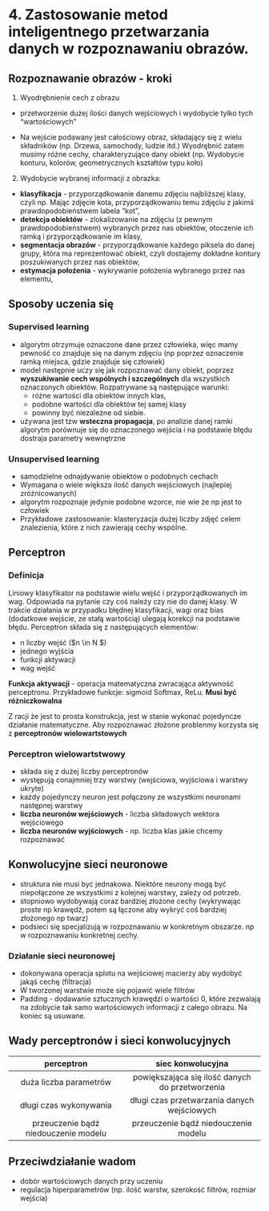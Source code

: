 # 4. Zastosowanie metod inteligentnego przetwarzania danych w rozpoznawaniu obrazów.

## Rozpoznawanie obrazów - kroki

1. Wyodrębnienie cech z obrazu
 -  przetworzenie dużej ilości danych wejściowych i wydobycie tylko
tych “wartościowych”
 
 -  Na wejście podawany jest całościowy obraz, składający się z wielu składników (np.
    Drzewa, samochody, ludzie itd.) Wyodrębnić zatem musimy różne cechy,
    charakteryzujące dany obiekt (np. Wydobycie konturu, kolorów, geometrycznych
    kształtów typu koło)
2. Wydobycie wybranej informacji z obrazka: 
-  **klasyfikacja** - przyporządkowanie danemu zdjęciu najbliższej klasy, czyli np. Mając zdjęcie kota, przyporządkowaniu temu zdjęciu z jakimś prawdopodobieństwem labela “kot”,
- **detekcja obiektów** - zlokalizowanie na zdjęciu (z pewnym prawdopodobieństwem) wybranych przez nas obiektów, otoczenie ich ramką i przyporządkowanie im klasy,
- **segmentacja obrazów** - przyporządkowanie każdego piksela do danej grupy, która ma reprezentować obiekt, czyli dostajemy dokładne kontury poszukiwanych przez nas obiektów,
- **estymacja położenia** - wykrywanie położenia wybranego przez nas elementu, 

## Sposoby uczenia się 

### Supervised learning 
- algorytm otrzymuje oznaczone dane przez człowieka, więc mamy pewność co znajduje się na danym zdjęciu (np poprzez oznaczenie ramką miejsca, gdzie znajduje się człowiek)
- model następnie uczy się jak rozpoznawać dany obiekt, poprzez **wyszukiwanie cech wspólnych i szczególnych** dla wszystkich oznaczonych obiektów. Rozpatrywane są następujące warunki: 
    - różne wartości dla obiektów innych klas, 
    - podobne wartości dla obiektów tej samej klasy
    - powinny być niezależne od siebie.  
- używana jest tzw **wsteczna propagacja**, po analizie danej ramki algorytm porównuje się do oznaczonego wejścia i na podstawie błędu dostraja parametry wewnętrzne

### Unsupervised learning
- samodzielne odnajdywanie obiektów o podobnych cechach
- Wymagana o wiele większa ilość danych wejściowych (najlepiej zróżnicowanych)
- algorytm rozpoznaje jedynie podobne wzorce, nie wie że np jest to człowiek
- Przykładowe zastosowanie: klasteryzacja dużej liczby zdjęć celem znalezienia, które z nich zawierają cechy wspólne.


## Perceptron 

### Definicja
Liniowy klasyfikator na podstawie wielu wejść i przyporządkowanych im wag. Odpowiada na pytanie czy coś należy czy nie do danej klasy. W trakcie działania w przypadku błędnej klasyfikacji, wagi oraz bias (dodatkowe wejście, ze stałą wartością) ulegają korekcji na podstawie błędu.  Perceptron składa się z następujących elementów:
- n liczby wejść ($n \in N $)
- jednego wyjścia
- funkcji aktywacji
- wag wejść 

**Funkcja aktywacji** - operacja matematyczna zwracająca aktywność perceptronu. Przykładowe funkcje: sigmoid Softmax, ReLu. **Musi być różniczkowalna**

Z racji że jest to prosta konstrukcja, jest w stanie wykonać pojedyncze działanie matematyczne. Aby rozpoznawać złożone problenmy korzysta się z **perceptronów wielowartstowych**



### Perceptron wielowartstwowy
- składa się z dużej liczby perceptronów
- występują conajmniej trzy warstwy (wejściowa, wyjściowa i warstwy ukryte)
- każdy pojedynczy neuron jest połączony ze wszystkimi neuronami następnej warstwy
- **liczba neuronów wejściowych** - liczba składowych wektora wejściowego
- **liczba neuronów wyjściowych** - np. liczba klas jakie chcemy rozpoznawać 

## Konwolucyjne sieci neuronowe 
- struktura nie musi być jednakowa. Niektóre neurony mogą być niepołączone ze wszystkimi z kolejnej warstwy, zależy od potrzeb.
- stopniowo wydobywają coraz bardziej złożone cechy (wykrywając proste np krawędź, potem są łączone aby wykryć coś bardziej złożonego np twarz)
- podsieci się specjalizują w rozpoznawaniu w konkretnym obszarze. np w rozpoznawaniu konkretnej cechy.

### Działanie sieci neuronowej
- dokonywana operacja splotu na wejściowej macierzy aby wydobyć jakąś cechę (filtracja)
- W tworzonej warstwie może się pojawić wiele filtrów
- Padding  - dodawanie sztucznych krawędzi o wartości 0, które zezwalają na zdobycie tak samo wartościowych informacji z całego obrazu. Na koniec są usuwane.

## Wady perceptronów i sieci konwolucyjnych

|perceptron| siec konwolucyjna|
|:---:|:---:|
|duża liczba parametrów | powiększająca się ilość danych do przetworzenia|
|długi czas wykonywania| długi czas przetwarzania danych wejściowych |
|przeuczenie bądź niedouczenie modelu|przeuczenie bądź niedouczenie modelu|

## Przeciwdziałanie wadom
- dobór wartościowych danych przy uczeniu
- regulacja hiperparametrów (np. ilość warstw, szerokość filtrów, rozmiar wejścia)
